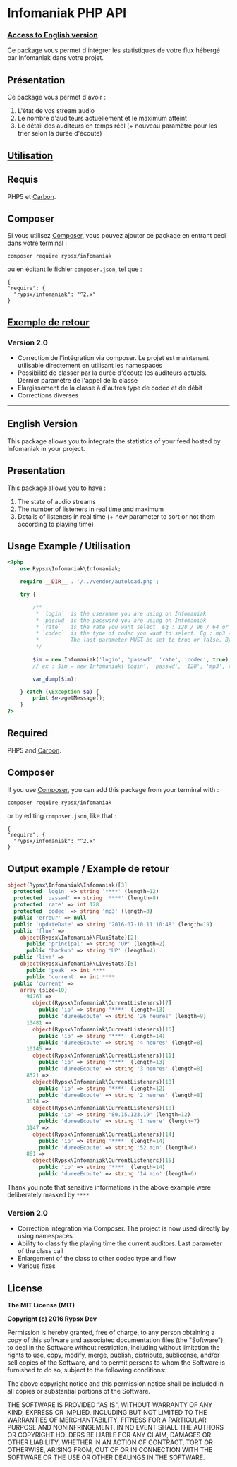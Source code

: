 Infomaniak PHP API
=======================

### [Access to English version](#english)

Ce package vous permet d'intégrer les statistiques de votre flux hébergé par Infomaniak dans votre projet. 

## Présentation

Ce package vous permet d'avoir :

1. L'état de vos stream audio
2. Le nombre d'auditeurs actuellement et le maximum atteint
3. Le détail des auditeurs en temps réel (+ nouveau paramètre pour les trier selon la durée d'écoute)

## [Utilisation](#usage)

## Requis

PHP5 et [Carbon](https://github.com/briannesbitt/carbon).

## Composer

Si vous utilisez [Composer](https://getcomposer.org/), vous pouvez ajouter ce package en entrant ceci dans votre terminal :

    composer require rypsx/infomaniak

ou en éditant le fichier `composer.json`, tel que :

    {
    "require": {
      "rypsx/infomaniak": "^2.x"
    }

## [Exemple de retour](#exretour)

### Version 2.0
- Correction de l'intégration via composer. Le projet est maintenant utilisable directement en utilisant les namespaces
- Possibilité de classer par la durée d'écoute les auditeurs actuels. Dernier paramètre de l'appel de la classe
- Elargissement de la classe à d'autres type de codec et de débit
- Corrections diverses

---

## English Version <a id="english"></a> 

This package allows you to integrate the statistics of your feed hosted by Infomaniak in your project.

## Presentation

This package allows you to have :

1. The state of audio streams
2. The number of listeners in real time and maximum
3. Details of listeners in real time  (+ new parameter to sort or not them according to playing time)

## Usage Example / Utilisation <a id="usage"></a> 

```php
<?php
	use Rypsx\Infomaniak\Infomaniak;

	require __DIR__ . '/../vendor/autoload.php';

	try {

		/**
	     * `login`  is the username you are using on Infomaniak
	     * `passwd` is the password you are using on Infomaniak
	     * `rate` 	is the rate you want select. Eg : 128 / 96 / 64 or string like low / high, etc.
	     * `codec`  is the type of codec you want to select. Eg : mp3 / aac, etc.
	     * 			The last parameter MUST be set to true or false. By setting true, it allow you to sort current listener by decreasing playing time. Default FASLE
	     */
	    
	    $im = new Infomaniak('login', 'passwd', 'rate', 'codec', true);
	    // ex : $im = new Infomaniak('login', 'passwd', '128', 'mp3', true);

		var_dump($im);

	} catch (\Exception $e) {
	    print $e->getMessage();
	}
?>
```

## Required

PHP5 and [Carbon](https://github.com/briannesbitt/carbon).


## Composer

If you use [Composer](https://getcomposer.org/), you can add this package from your terminal with :

    composer require rypsx/infomaniak

or by editing `composer.json`, like that :

    {
    "require": {
      "rypsx/infomaniak": "^2.x"
    }

## Output example / Example de retour  <a id="exretour"></a>

```php
object(Rypsx\Infomaniak\Infomaniak)[3]
  protected 'login' => string '****' (length=12)
  protected 'passwd' => string '****' (length=8)
  protected 'rate' => int 128
  protected 'codec' => string 'mp3' (length=3)
  public 'erreur' => null
  public 'updateDate' => string '2016-07-10 11:10:48' (length=19)
  public 'flux' => 
    object(Rypsx\Infomaniak\FluxState)[2]
      public 'principal' => string 'UP' (length=2)
      public 'backup' => string 'UP' (length=4)
  public 'live' => 
    object(Rypsx\Infomaniak\LiveStats)[5]
      public 'peak' => int ****
      public 'current' => int ****
  public 'current' => 
    array (size=10)
      94261 => 
        object(Rypsx\Infomaniak\CurrentListeners)[7]
          public 'ip' => string '****' (length=13)
          public 'dureeEcoute' => string '26 heures' (length=9)
      13481 => 
        object(Rypsx\Infomaniak\CurrentListeners)[16]
          public 'ip' => string '****' (length=14)
          public 'dureeEcoute' => string '4 heures' (length=8)
      10145 => 
        object(Rypsx\Infomaniak\CurrentListeners)[11]
          public 'ip' => string '****' (length=13)
          public 'dureeEcoute' => string '3 heures' (length=8)
      8521 => 
        object(Rypsx\Infomaniak\CurrentListeners)[10]
          public 'ip' => string '****' (length=12)
          public 'dureeEcoute' => string '2 heures' (length=8)
      3614 => 
        object(Rypsx\Infomaniak\CurrentListeners)[18]
          public 'ip' => string '80.15.123.19' (length=12)
          public 'dureeEcoute' => string '1 heure' (length=7)
      3147 => 
        object(Rypsx\Infomaniak\CurrentListeners)[14]
          public 'ip' => string '****' (length=14)
          public 'dureeEcoute' => string '52 min' (length=6)
      861 => 
        object(Rypsx\Infomaniak\CurrentListeners)[15]
          public 'ip' => string '****' (length=14)
          public 'dureeEcoute' => string '14 min' (length=6)
```

Thank you note that sensitive informations in the above example were deliberately masked by `****`

### Version 2.0
- Correction integration via Composer. The project is now used directly by using namespaces
- Ability to classify the playing time the current auditors. Last parameter of the class call
- Enlargement of the class to other codec type and flow
- Various fixes


## License

**The MIT License (MIT)**

**Copyright (c) 2016 Rypsx Dev**

Permission is hereby granted, free of charge, to any person obtaining a copy
of this software and associated documentation files (the "Software"), to deal
in the Software without restriction, including without limitation the rights
to use, copy, modify, merge, publish, distribute, sublicense, and/or sell
copies of the Software, and to permit persons to whom the Software is
furnished to do so, subject to the following conditions:

The above copyright notice and this permission notice shall be included in all
copies or substantial portions of the Software.

THE SOFTWARE IS PROVIDED "AS IS", WITHOUT WARRANTY OF ANY KIND, EXPRESS OR
IMPLIED, INCLUDING BUT NOT LIMITED TO THE WARRANTIES OF MERCHANTABILITY,
FITNESS FOR A PARTICULAR PURPOSE AND NONINFRINGEMENT. IN NO EVENT SHALL THE
AUTHORS OR COPYRIGHT HOLDERS BE LIABLE FOR ANY CLAIM, DAMAGES OR OTHER
LIABILITY, WHETHER IN AN ACTION OF CONTRACT, TORT OR OTHERWISE, ARISING FROM,
OUT OF OR IN CONNECTION WITH THE SOFTWARE OR THE USE OR OTHER DEALINGS IN THE
SOFTWARE.